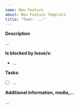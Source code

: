 ```yaml
---
name: New Feature
about: New Feature Template
title: "feat: ..."
---
```


**Description**

...

**Is blocked by Issue/s:**
- ...

**Tasks:**
- [ ] ...

**Additional information, media,...**

...
